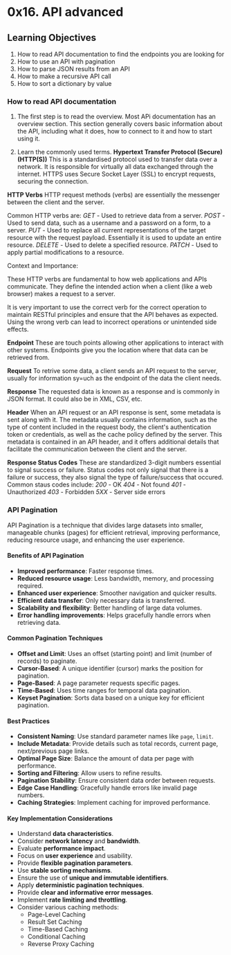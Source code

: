 # 0x16. API advanced

## Learning Objectives

1. How to read API documentation to find the endpoints you are looking for
2. How to use an API with pagination
3. How to parse JSON results from an API
4. How to make a recursive API call
5. How to sort a dictionary by value

### How to read API documentation

1. The first step is to read the overview.
Most APi documentation has an overview section. This section generally covers basic information about the API, including what it does, how to connect to it and how to start using it.

2. Learn the commonly used terms.
**Hypertext Transfer Protocol (Secure) (HTTP(S))**
This is a standardised protocol used to transfer data over a network. It is responsible for virtually all data exchanged through the internet.
HTTPS uses Secure Socket Layer (SSL) to encrypt requests, securing the connection.

**HTTP Verbs**
HTTP request methods (verbs) are essentially the messenger between the client and the server.

Common HTTP verbs are:
*GET* - Used to retrieve data from a server.
*POST* - Used to send data, such as a username and a password on a form, to a server.
*PUT* - Used to replace all current representations of the target resource with the request payload. Essentially it is used to update an entire resource.
*DELETE* - Used to delete a specified resource.
*PATCH* - Used to apply partial modifications to a resource.

Context and Importance:

These HTTP verbs are fundamental to how web applications and APIs communicate. They define the intended action when a client (like a web browser) makes a request to a server. 

It is very important to use the correct verb for the correct operation to maintain RESTful principles and ensure that the API behaves as expected. Using the wrong verb can lead to incorrect operations or unintended side effects.

**Endpoint**
These are touch points allowing other applications to interact with other systems. Endpoints give you the location where that data can be retrieved from.

**Request**
To retrive some data, a client sends an API request to the server, usually for information sy=uch as the endpoint of the data the client needs.

**Response**
The requested data is known as a response and is commonly in JSON format. It could also be in XML, CSV, etc.

**Header**
When an API request or an API response is sent, some metadata is sent along with it. The metadata usually contains information, such as the type of content included in the request body, the client's authentication token or credentials, as well as the cache policy defined by the server. This metadata is contained in an API header, and it offers additional details that facilitate the communication between the client and the server.

**Response Status Codes**
These are standardized 3-digit numbers essential to signal success or failure.
Status codes not only signal that there is a failure or success, they also signal the type of failure/success that occured.
Common staus codes include:
*200* - OK
*404* - Not found
*401* - Unauthorized
*403* - Forbidden
*5XX* - Server side errors

### API Pagination

API Pagination is a technique that divides large datasets into smaller, manageable chunks (pages) for efficient retrieval, improving performance, reducing resource usage, and enhancing the user experience.

#### Benefits of API Pagination

- **Improved performance**: Faster response times.
- **Reduced resource usage**: Less bandwidth, memory, and processing required.
- **Enhanced user experience**: Smoother navigation and quicker results.
- **Efficient data transfer**: Only necessary data is transferred.
- **Scalability and flexibility**: Better handling of large data volumes.
- **Error handling improvements**: Helps gracefully handle errors when retrieving data.

#### Common Pagination Techniques

- **Offset and Limit**: Uses an offset (starting point) and limit (number of records) to paginate.
- **Cursor-Based**: A unique identifier (cursor) marks the position for pagination.
- **Page-Based**: A page parameter requests specific pages.
- **Time-Based**: Uses time ranges for temporal data pagination.
- **Keyset Pagination**: Sorts data based on a unique key for efficient pagination.

#### Best Practices

- **Consistent Naming**: Use standard parameter names like `page`, `limit`.
- **Include Metadata**: Provide details such as total records, current page, next/previous page links.
- **Optimal Page Size**: Balance the amount of data per page with performance.
- **Sorting and Filtering**: Allow users to refine results.
- **Pagination Stability**: Ensure consistent data order between requests.
- **Edge Case Handling**: Gracefully handle errors like invalid page numbers.
- **Caching Strategies**: Implement caching for improved performance.

#### Key Implementation Considerations

- Understand **data characteristics**.
- Consider **network latency** and **bandwidth**.
- Evaluate **performance impact**.
- Focus on **user experience** and usability.
- Provide **flexible pagination parameters**.
- Use **stable sorting mechanisms**.
- Ensure the use of **unique and immutable identifiers**.
- Apply **deterministic pagination techniques**.
- Provide **clear and informative error messages**.
- Implement **rate limiting and throttling**.
- Consider various caching methods:
  - Page-Level Caching
  - Result Set Caching
  - Time-Based Caching
  - Conditional Caching
  - Reverse Proxy Caching
